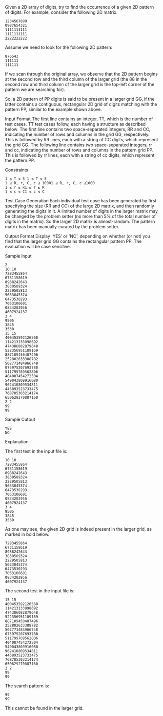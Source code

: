 ﻿Given a 2D array of digits, try to find the occurrence of a given 2D pattern of digits. For example, consider the following 2D matrix:
```
1234567890  
0987654321  
1111111111  
1111111111  
2222222222  
```
Assume we need to look for the following 2D pattern:
```
876543  
111111  
111111
```
If we scan through the original array, we observe that the 2D pattern begins at the second row and the third column of the larger grid (the 88 in the second row and third column of the larger grid is the top-left corner of the pattern we are searching for).

So, a 2D pattern of PP digits is said to be present in a larger grid GG, if the latter contains a contiguous, rectangular 2D grid of digits matching with the pattern PP, similar to the example shown above.

Input Format 
The first line contains an integer, TT, which is the number of test cases. TT test cases follow, each having a structure as described below: 
The first line contains two space-separated integers, RR and CC, indicating the number of rows and columns in the grid GG, respectively. 
This is followed by RR lines, each with a string of CC digits, which represent the grid GG. 
The following line contains two space-separated integers, rr and cc, indicating the number of rows and columns in the pattern grid PP. 
This is followed by rr lines, each with a string of cc digits, which represent the pattern PP.

Constraints 
```
1 ≤ T ≤ 5 1 ≤ T ≤ 5 
1 ≤ R, r, C, c ≤ 10001 ≤ R, r, C, c ≤1000 
1 ≤ r ≤ R1 ≤ r ≤ R 
1 ≤ c ≤ C1 ≤ c ≤ C
```
Test Case Generation 
Each individual test case has been generated by first specifying the size (RR and CC) of the large 2D matrix, and then randomly generating the digits in it. A limited number of digits in the larger matrix may be changed by the problem setter (no more than 5% of the total number of digits in the matrix). So the larger 2D matrix is almost-random. The pattern matrix has been manually-curated by the problem setter.

Output Format 
Display 'YES' or 'NO', depending on whether (or not) you find that the larger grid GG contains the rectangular pattern PP. The evaluation will be case sensitive.

Sample Input
```
2
10 10
7283455864
6731158619
8988242643
3830589324
2229505813
5633845374
6473530293
7053106601
0834282956
4607924137
3 4
9505
3845
3530
15 15
400453592126560
114213133098692
474386082879648
522356951189169
887109450487496
252802633388782
502771484966748
075975207693780
511799789562806
404007454272504
549043809916080
962410809534811
445893523733475
768705303214174
650629270887160
2 2
99
99
```
Sample Output
```
YES
NO
```

Explanation

The first test in the input file is:
```
10 10
7283455864
6731158619
8988242643
3830589324
2229505813
5633845374
6473530293
7053106601
0834282956
4607924137
3 4
9505
3845
3530
```
As one may see, the given 2D grid is indeed present in the larger grid, as marked in bold below.
```
7283455864  
6731158619  
8988242643  
3830589324  
2229505813  
5633845374  
6473530293  
7053106601  
0834282956  
4607924137 
``` 

The second test in the input file is:
```
15 15
400453592126560
114213133098692
474386082879648
522356951189169
887109450487496
252802633388782
502771484966748
075975207693780
511799789562806
404007454272504
549043809916080
962410809534811
445893523733475
768705303214174
650629270887160
2 2
99
99
```

The search pattern is:
```
99
99
```
This cannot be found in the larger grid.